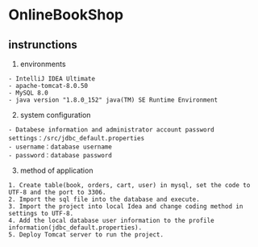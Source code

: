 # OnlineBookShop

## instrunctions

1. environments

```
- IntelliJ IDEA Ultimate
- apache-tomcat-8.0.50
- MySQL 8.0
- java version "1.8.0_152" java(TM) SE Runtime Environment
```

2. system configuration

```
- Databese information and administrator account password settings：/src/jdbc_default.properties
- username：database username
- password：database password
```

3. method of application

```
1. Create table(book, orders, cart, user) in mysql, set the code to UTF-8 and the port to 3306.
2. Import the sql file into the database and execute.
3. Import the project into local Idea and change coding method in settings to UTF-8.
4. Add the local database user information to the profile information(jdbc_default.properties).
5. Deploy Tomcat server to run the project.
```
